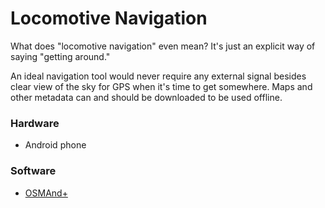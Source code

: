 # Locomotive Navigation

What does "locomotive navigation" even mean? It's just an explicit way of saying "getting around."

An ideal navigation tool would never require any external signal besides clear view of the sky for GPS when it's time to get somewhere. Maps and other metadata can and should be downloaded to be used offline.

### Hardware

- Android phone

### Software

- [OSMAnd+](https://f-droid.org/en/packages/net.osmand.plus/)
